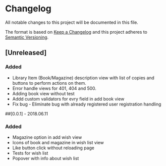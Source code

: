 # Changelog
All notable changes to this project will be documented in this file.

The format is based on [Keep a Changelog](http://keepachangelog.com/en/1.0.0/)
and this project adheres to [Semantic Versioning](http://semver.org/spec/v2.0.0.html).

## [Unreleased]

### Added
- Library Item (Book/Magazine) description view with list of copies and buttons to perform actions on them.
- Error handle views for 401, 404 and 500. 
- Adding book view without test
- Addd custom validators for evry field in add book view
- Fix bug - Eliminate bug with already registered user registration handling

##[0.0.1] - 2018.06.11
### Added
- Magazine option in add wish view
- Icons of book and magazine in wish list view
- Like button click without reloading page
- Tests for wish list
- Popover with info about wish list

